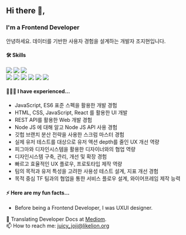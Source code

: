 ## Hi there 👋,  
### I'm a Frontend Developer
<!--
**jellyjoji/jellyjoji** is a ✨ _special_ ✨ repository because its `README.md` (this file) appears on your GitHub profile.
 
Here are some ideas to get you started:

- 🔭 I’m currently working on Frontend Developer
- 🌱 I’m currently learning
- 👯 I’m looking to collaborate on ...
- 🤔 I’m looking for help with ...
- 💬 Ask me about ...
- 📫 How to reach me: ...
- 😄 Pronouns: ...
- ⚡ Fun fact: ...
-->

안녕하세요. 
데이터를 기반한 사용자 경험을 설계하는 개발자 조지현입니다.

#### 🛠️ Skills
<img src="https://img.shields.io/badge/html5-E34F26?style=for-the-badge&logo=html5&logoColor=white"> <img src="https://img.shields.io/badge/css-1572B6?style=for-the-badge&logo=css3&logoColor=white">
<img src="https://img.shields.io/badge/javascript-F7DF1E?style=for-the-badge&logo=javascript&logoColor=black">  
<img src="https://img.shields.io/badge/React-61DAFB?style=for-the-badge&logo=React&logoColor=blue">
<img src="https://img.shields.io/badge/vite-646CFF?style=for-the-badge&logo=vite&logoColor=pink">
<img src="https://img.shields.io/badge/Tailwind-38B2AC?style=for-the-badge&logo=tailwind-css&logoColor=white">
<img src="https://img.shields.io/badge/react router-CA4245?style=for-the-badge&logo=react router&logoColor=black">
<img src="https://img.shields.io/badge/pocketbase-B8DBE4?style=for-the-badge&logo=pocketbase&logoColor=black">
<img src="https://img.shields.io/badge/kakao Map-FFCD00?style=for-the-badge&logo=kakao&logoColor=black">

#### 👩🏻‍💻 I have experienced...
* JavaScript, ES6 표준 스펙을 활용한 개발 경험
* HTML, CSS, JavaScript, React 를 활용한 UI 개발
* REST API를 활용한 Web 개발 경험
* Node JS 에 대해 알고  Node JS API 사용 경험
* 깃헙 브랜치 분산 전략을 사용한 스크럼 마스터 경험
* 실제 유저 테스트를 대상으로 유저 액션 depth를 줄인 UX 개선 역량
* 피그마와 디자인시스템을 활용한 디자이너와의 협업 역량
* 디자인시스템 구축, 관리, 개선 및 확장 경험
* 빠르고 효율적인 UX 플로우, 프로토타입 제작 역량
* 팀의 목적과 유저 특성을 고려한 사용성 테스트 설계, 지표 개선 경험
* 목적 중심 TF 팀과의 협업을 통한 서비스 플로우 설계, 와이어프레임 제작 능력

#### ⚡️ Here are my fun facts...
  * Before being a Frontend Developer, I was UXUI designer.

🔭 Translating Developer Docs at [Mediom](https://medium.com/@juicy_joji). </br>
📫 How to reach me: juicy_joji@likelion.org 





